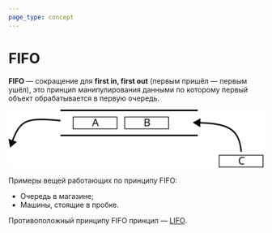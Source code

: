 ```yaml
---
page_type: concept
---
```


# FIFO

**FIFO** — сокращение для **first in, first out** (первым пришёл — первым ушёл), это принцип манипулирования данными по которому первый объект обрабатывается в первую очередь.

![](/images/fifo.svg)

Примеры вещей работающих по принципу FIFO:

- Очередь в магазине;
- Машины, стоящие в пробке.

Противоположный принципу FIFO принцип — [LIFO]([[20221022204419]]).
